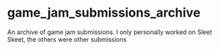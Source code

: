 # game_jam_submissions_archive
An archive of game jam submissions.  I only personally worked on Sleet Skeet, the others were other submissions

